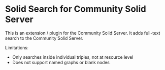 # Solid Search for Community Solid Server

This is an extension / plugin for the Community Solid Server.
It adds full-text search to the Community Solid Server.

Limitations:

- Only searches inside individual triples, not at resource level
- Does not support named graphs or blank nodes
